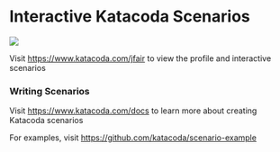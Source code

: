 # Interactive Katacoda Scenarios

[![](http://shields.katacoda.com/katacoda/jfair/count.svg)](https://www.katacoda.com/jfair "Get your profile on Katacoda.com")

Visit https://www.katacoda.com/jfair to view the profile and interactive scenarios

### Writing Scenarios
Visit https://www.katacoda.com/docs to learn more about creating Katacoda scenarios

For examples, visit https://github.com/katacoda/scenario-example
